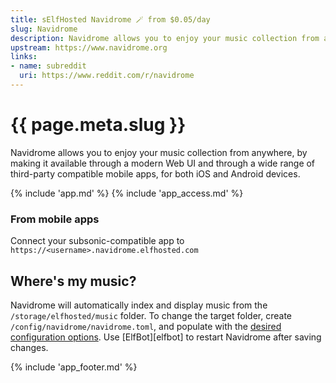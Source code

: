 ```yaml
---
title: sElfHosted Navidrome 🪄 from $0.05/day
slug: Navidrome
description: Navidrome allows you to enjoy your music collection from anywhere, by making it available through a modern Web UI and through a wide range of third-party compatible mobile apps, for both iOS and Android devices
upstream: https://www.navidrome.org
links:
- name: subreddit
  uri: https://www.reddit.com/r/navidrome
---
```


# {{ page.meta.slug }}

Navidrome allows you to enjoy your music collection from anywhere, by making it available through a modern Web UI and through a wide range of third-party compatible mobile apps, for both iOS and Android devices.

{% include 'app.md' %}
{% include 'app_access.md' %}

### From mobile apps

Connect your subsonic-compatible app to `https://<username>.navidrome.elfhosted.com`

## Where's my music?

Navidrome will automatically index and display music from the `/storage/elfhosted/music` folder. To change the target folder, create `/config/navidrome/navidrome.toml`, and populate with the [desired configuration options](https://www.navidrome.org/docs/usage/configuration-options/#basic-configuration). Use [ElfBot][elfbot] to restart Navidrome after saving changes.

{% include 'app_footer.md' %}